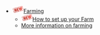 * ![](../images/new-small.png)[Farming](/)
    * ![](../images/new-small.png)[How to set up your Farm](tf_farming/farming_setup.md)
    * [More information on farming](tf_farming/farming_info.md)
